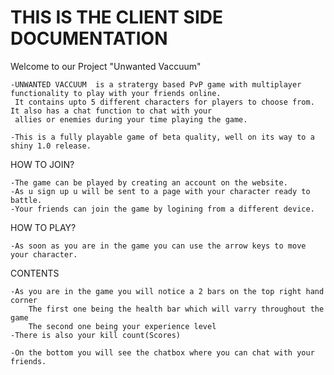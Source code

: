 # THIS IS THE CLIENT SIDE DOCUMENTATION

Welcome to our Project "Unwanted Vaccuum"

    -UNWANTED VACCUUM  is a stratergy based PvP game with multiplayer functionality to play with your friends online. 
     It contains upto 5 different characters for players to choose from. It also has a chat function to chat with your 
     allies or enemies during your time playing the game. 
    
    -This is a fully playable game of beta quality, well on its way to a shiny 1.0 release.

HOW TO JOIN?

    -The game can be played by creating an account on the website.
    -As u sign up u will be sent to a page with your character ready to battle.
    -Your friends can join the game by logining from a different device.

HOW TO PLAY?

    -As soon as you are in the game you can use the arrow keys to move your character.


CONTENTS

    -As you are in the game you will notice a 2 bars on the top right hand corner
        The first one being the health bar which will varry throughout the game
        The second one being your experience level
    -There is also your kill count(Scores)

    -On the bottom you will see the chatbox where you can chat with your friends.
